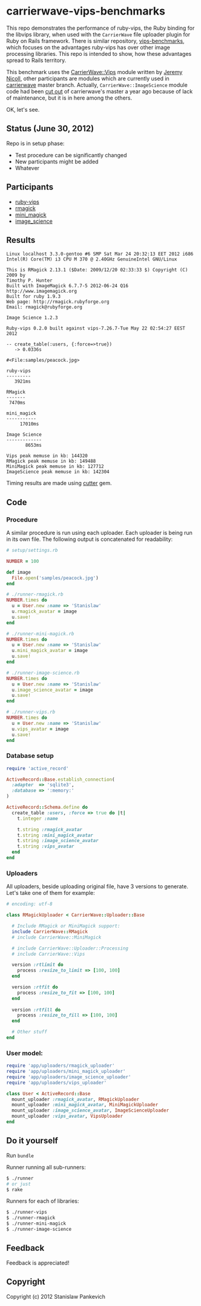 # carrierwave-vips-benchmarks

This repo demonstrates the performance of ruby-vips, the Ruby binding for
the libvips library, when used with the ```CarrierWave``` file uploader
plugin for Ruby on Rails framework.  There is similar repository,
[vips-benchmarks](https://github.com/stanislaw/vips-benchmarks), which
focuses on the advantages ruby-vips has over other image processing libraries.
This repo is intended to show, how these advantages spread to Rails
territory.  

This benchmark uses the
[CarrierWave::Vips](https://github.com/eltiare/carrierwave/commit/08bc69f379b25d413a6243e6545defe2a88b45f0)
module written by [Jeremy Nicoll](https://github.com/eltiare/),
other participants are modules which are currently used in
[carrierwave](https://github.com/jnicklas/carrierwave) master
branch. Actually, ```CarrierWave::ImageScience``` module code had been [cut
out](https://github.com/jnicklas/carrierwave/commit/8b85d793d62cbce1115185b0dde51ce4e3cac6f4)
of carrierwave's master a year ago because of lack of maintenance, but it
is in here among the others.

OK, let's see.

## Status (June 30, 2012)

Repo is in setup phase:

* Test procedure can be significantly changed
* New participants might be added
* Whatever

## Participants

* [ruby-vips](https://github.com/jcupitt/ruby-vips)
* [rmagick](http://rmagick.rubyforge.org/)
* [mini_magick](https://github.com/probablycorey/mini_magick)
* [image_science](https://github.com/seattlerb/image_science)

## Results

```text
Linux localhost 3.3.0-gentoo #6 SMP Sat Mar 24 20:32:13 EET 2012 i686 
Intel(R) Core(TM) i3 CPU M 370 @ 2.40GHz GenuineIntel GNU/Linux

This is RMagick 2.13.1 ($Date: 2009/12/20 02:33:33 $) Copyright (C) 2009 by 
Timothy P. Hunter
Built with ImageMagick 6.7.7-5 2012-06-24 Q16 http://www.imagemagick.org
Built for ruby 1.9.3
Web page: http://rmagick.rubyforge.org
Email: rmagick@rubyforge.org

Image Science 1.2.3

Ruby-vips 0.2.0 built against vips-7.26.7-Tue May 22 02:54:27 EEST 2012

-- create_table(:users, {:force=>true})
   -> 0.0336s

#<File:samples/peacock.jpg>

ruby-vips
---------
   3921ms

RMagick
-------
 7470ms

mini_magick
-----------
     17010ms

Image Science
-------------
       8653ms

Vips peak memuse in kb: 144320
RMagick peak memuse in kb: 149488
MiniMagick peak memuse in kb: 127712
ImageScience peak memuse in kb: 142304
```

Timing results are made using [cutter](https://github.com/stanislaw/cutter) gem.

## Code

### Procedure

A similar procedure is run using each uploader. Each uploader is being
run in its own file. The following output is concatenated for readability:

```ruby
# setup/settings.rb

NUMBER = 100

def image
  File.open('samples/peacock.jpg')
end

# ./runner-rmagick.rb
NUMBER.times do
  u = User.new :name => 'Stanislaw'
  u.rmagick_avatar = image
  u.save!
end

# ./runner-mini-magick.rb
NUMBER.times do
  u = User.new :name => 'Stanislaw'
  u.mini_magick_avatar = image
  u.save!
end

# ./runner-image-science.rb
NUMBER.times do
  u = User.new :name => 'Stanislaw'
  u.image_science_avatar = image
  u.save!
end

# ./runner-vips.rb
NUMBER.times do
  u = User.new :name => 'Stanislaw'
  u.vips_avatar = image
  u.save!
end
```

### Database setup

```ruby
require 'active_record'

ActiveRecord::Base.establish_connection(
  :adapter  => 'sqlite3',
  :database => ':memory:'
)

ActiveRecord::Schema.define do
  create_table :users, :force => true do |t|
    t.integer :name

    t.string :rmagick_avatar
    t.string :mini_magick_avatar
    t.string :image_science_avatar
    t.string :vips_avatar
  end
end
```

### Uploaders

All uploaders, beside uploading original file, have 3 versions to
generate. Let's take one of them for example:

```ruby
# encoding: utf-8

class RMagickUploader < CarrierWave::Uploader::Base

  # Include RMagick or MiniMagick support:
  include CarrierWave::RMagick
  # include CarrierWave::MiniMagick

  # include CarrierWave::Uploader::Processing
  # include CarrierWave::Vips

  version :rtlimit do
    process :resize_to_limit => [100, 100]
  end

  version :rtfit do
    process :resize_to_fit => [100, 100]
  end
  
  version :rtfill do
    process :resize_to_fill => [100, 100]
  end

  # Other stuff
end
```

### User model:

```ruby
require 'app/uploaders/rmagick_uploader'
require 'app/uploaders/mini_magick_uploader'
require 'app/uploaders/image_science_uploader'
require 'app/uploaders/vips_uploader'

class User < ActiveRecord::Base
  mount_uploader :rmagick_avatar, RMagickUploader
  mount_uploader :mini_magick_avatar, MiniMagickUploader
  mount_uploader :image_science_avatar, ImageScienceUploader
  mount_uploader :vips_avatar, VipsUploader
end
```

## Do it yourself

Run ```bundle```

Runner running all sub-runners:

```bash
$ ./runner
# or just
$ rake
```

Runners for each of libraries:

```bash
$ ./runner-vips
$ ./runner-rmagick
$ ./runner-mini-magick
$ ./runner-image-science
```

## Feedback

Feedback is appreciated!

## Copyright
Copyright (c) 2012 Stanislaw Pankevich
